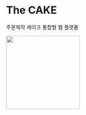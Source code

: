 # The CAKE

주문제작 케이크 통합형 웹 플랫폼

<div>
  <img width = "200" src="https://user-images.githubusercontent.com/29995265/102017391-0e627400-3daa-11eb-8802-c092c6eedab4.png">

  
  </div>
